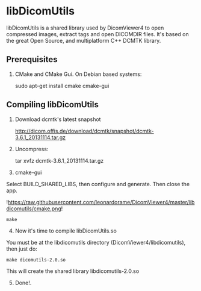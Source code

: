 libDicomUtils
=============

libDicomUtils is a shared library used by DicomViewer4 to open compressed
images, extract tags and open DICOMDIR files. It's based on the great Open
Source, and multiplatform C++ DCMTK library.

Prerequisites
--------------

1) CMake and CMake Gui. On Debian based systems:

    sudo apt-get install cmake cmake-gui

Compiling libDicomUtils
-----------------------

1) Download dcmtk's latest snapshot

    http://dicom.offis.de/download/dcmtk/snapshot/dcmtk-3.6.1_20131114.tar.gz

2) Uncompress:
    
    tar xvfz dcmtk-3.6.1_20131114.tar.gz

3) cmake-gui

Select BUILD_SHARED_LIBS, then configure and generate. Then close the app.

!https://raw.githubusercontent.com/leonardorame/DicomViewer4/master/libdicomutils/cmake.png!

    make

4) Now it's time to compile libDicomUtils.so

You must be at the libdicomutils directory (DicomViewer4/libdicomutils), then just do:

    make dicomutils-2.0.so
    
This will create the shared library libdicomutils-2.0.so
    
5) Done!.
